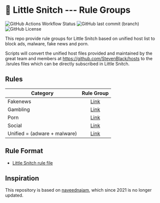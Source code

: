 # 🔐 Little Snitch --- Rule Groups
![GitHub Actions Workflow Status](https://img.shields.io/github/actions/workflow/status/leohidalgo/little-snitch---rule-groups/deploy.yml)
![GitHub last commit (branch)](https://img.shields.io/github/last-commit/leohidalgo/little-snitch---rule-groups/main)
![GitHub License](https://img.shields.io/github/license/leohidalgo/little-snitch---rule-groups)

This repo provide rule groups for Little Snitch based on unified host list to block ads, malware, fake news and porn.

Scripts will convert the unified host files provided and maintained by the great team and members at https://github.com/StevenBlack/hosts to the .lsrules files which can be directly subscribed in Little Snitch.

## Rules
| Category | Rule Group |
|--|:--:|
| Fakenews | [Link](https://raw.githubusercontent.com/leohidalgo/little-snitch---rule-groups/main/rules/hosts-fakenews.lsrules) |
| Gambling | [Link](https://raw.githubusercontent.com/leohidalgo/little-snitch---rule-groups/main/rules/hosts-gambling.lsrules) |
| Porn | [Link](https://raw.githubusercontent.com/leohidalgo/little-snitch---rule-groups/main/rules/hosts-porn.lsrules) |
| Social | [Link](https://raw.githubusercontent.com/leohidalgo/little-snitch---rule-groups/main/rules/hosts-social.lsrules) |
| Unified = (adware + malware) | [Link](https://raw.githubusercontent.com/leohidalgo/little-snitch---rule-groups/main/rules/hosts-unified.lsrules) |

## Rule Format
- [Little Snitch rule file](https://help.obdev.at/littlesnitch4/ref-lsrules-file-format)

## Inspiration
This repository is based on [naveednajam](https://github.com/naveednajam/Little-Snitch---Rule-Groups), which since 2021 is no longer updated.
